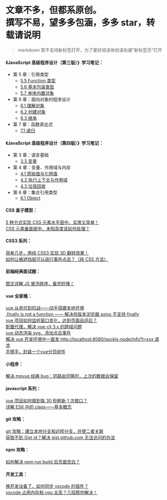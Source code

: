 文章不多，但都系原创。
<br>
撰写不易，望多多包涵，多多 star，转载请说明
======

> markdown 暂不支持新标签打开，为了更好阅读体验请右键“新标签页”打开

#### 《JavaScript 高级程序设计（第三版）》学习笔记：

- 第 5 章：引用类型
  - <a href="https://github.com/simon9124/my_demos/blob/master/javascript%E9%AB%98%E7%BA%A7%E7%A8%8B%E5%BA%8F%E8%AE%BE%E8%AE%A1/%E7%AC%AC5%E7%AB%A0%20%E5%BC%95%E7%94%A8%E7%B1%BB%E5%9E%8B/5.5.Function%E7%B1%BB%E5%9E%8B.md" target="_blank">5.5 Function 类型</a><br>
  - <a href="https://github.com/simon9124/my_demos/blob/master/javascript%E9%AB%98%E7%BA%A7%E7%A8%8B%E5%BA%8F%E8%AE%BE%E8%AE%A1/%E7%AC%AC5%E7%AB%A0%20%E5%BC%95%E7%94%A8%E7%B1%BB%E5%9E%8B/5.6.%E5%9F%BA%E6%9C%AC%E5%8C%85%E8%A3%85%E7%B1%BB%E5%9E%8B.md" target="_blank">5.6 基本包装类型</a><br>
  - <a href="https://github.com/simon9124/my_demos/blob/master/javascript%E9%AB%98%E7%BA%A7%E7%A8%8B%E5%BA%8F%E8%AE%BE%E8%AE%A1/%E7%AC%AC5%E7%AB%A0%20%E5%BC%95%E7%94%A8%E7%B1%BB%E5%9E%8B/5.7.%E5%8D%95%E4%BD%93%E5%86%85%E7%BD%AE%E5%AF%B9%E8%B1%A1.md" target="_blank">5.7 单体内置对象</a><br>
- 第 6 章：面向对象的程序设计
  - <a href="https://github.com/simon9124/my_demos/blob/master/javascript%E9%AB%98%E7%BA%A7%E7%A8%8B%E5%BA%8F%E8%AE%BE%E8%AE%A1%EF%BC%88%E7%AC%AC%E4%B8%89%E7%89%88%EF%BC%89/%E7%AC%AC6%E7%AB%A0%20%E9%9D%A2%E5%90%91%E5%AF%B9%E8%B1%A1%E7%9A%84%E7%A8%8B%E5%BA%8F%E8%AE%BE%E8%AE%A1/6.1.%E7%90%86%E8%A7%A3%E5%AF%B9%E8%B1%A1.md" target="_blank">6.1 理解对象</a><br>
  - <a href="https://github.com/simon9124/my_demos/blob/master/javascript%E9%AB%98%E7%BA%A7%E7%A8%8B%E5%BA%8F%E8%AE%BE%E8%AE%A1%EF%BC%88%E7%AC%AC%E4%B8%89%E7%89%88%EF%BC%89/%E7%AC%AC6%E7%AB%A0%20%E9%9D%A2%E5%90%91%E5%AF%B9%E8%B1%A1%E7%9A%84%E7%A8%8B%E5%BA%8F%E8%AE%BE%E8%AE%A1/6.2.%E5%88%9B%E5%BB%BA%E5%AF%B9%E8%B1%A1.md" target="_blank">6.2 创建对象</a><br>
  - <a href="https://github.com/simon9124/my_demos/blob/master/javascript%E9%AB%98%E7%BA%A7%E7%A8%8B%E5%BA%8F%E8%AE%BE%E8%AE%A1%EF%BC%88%E7%AC%AC%E4%B8%89%E7%89%88%EF%BC%89/%E7%AC%AC6%E7%AB%A0%20%E9%9D%A2%E5%90%91%E5%AF%B9%E8%B1%A1%E7%9A%84%E7%A8%8B%E5%BA%8F%E8%AE%BE%E8%AE%A1/6.3.%E7%BB%A7%E6%89%BF.md" target="_blank">6.3 继承</a><br>
- 第 7 章：函数表达式
  - <a href="https://github.com/simon9124/my_demos/blob/master/javascript%E9%AB%98%E7%BA%A7%E7%A8%8B%E5%BA%8F%E8%AE%BE%E8%AE%A1%EF%BC%88%E7%AC%AC%E4%B8%89%E7%89%88%EF%BC%89/%E7%AC%AC7%E7%AB%A0%20%E5%87%BD%E6%95%B0%E8%A1%A8%E8%BE%BE%E5%BC%8F/7.1.%E9%80%92%E5%BD%92.md" target="_blank">7.1 递归</a><br>

#### 《JavaScript 高级程序设计（第四版）》学习笔记：

- 第 3 章：语言基础
  - <a href="https://github.com/simon9124/my_demos/blob/master/javascript%E9%AB%98%E7%BA%A7%E7%A8%8B%E5%BA%8F%E8%AE%BE%E8%AE%A1%EF%BC%88%E7%AC%AC%E5%9B%9B%E7%89%88%EF%BC%89/%E7%AC%AC3%E7%AB%A0%20%E8%AF%AD%E8%A8%80%E5%9F%BA%E7%A1%80/3.3.%E5%8F%98%E9%87%8F.md">3.3 变量</a><br>
- 第 4 章：变量、作用域与内存
  - <a href="https://github.com/simon9124/my_demos/blob/master/javascript%E9%AB%98%E7%BA%A7%E7%A8%8B%E5%BA%8F%E8%AE%BE%E8%AE%A1%EF%BC%88%E7%AC%AC%E5%9B%9B%E7%89%88%EF%BC%89/%E7%AC%AC4%E7%AB%A0%20%E5%8F%98%E9%87%8F%E3%80%81%E4%BD%9C%E7%94%A8%E5%9F%9F%E4%B8%8E%E5%86%85%E5%AD%98/4.1.%E5%8E%9F%E5%A7%8B%E5%80%BC%E4%B8%8E%E5%BC%95%E7%94%A8%E5%80%BC.md">4.1 原始值与引用值</a><br>
  - <a href="https://github.com/simon9124/my_demos/blob/master/javascript%E9%AB%98%E7%BA%A7%E7%A8%8B%E5%BA%8F%E8%AE%BE%E8%AE%A1%EF%BC%88%E7%AC%AC%E5%9B%9B%E7%89%88%EF%BC%89/%E7%AC%AC4%E7%AB%A0%20%E5%8F%98%E9%87%8F%E3%80%81%E4%BD%9C%E7%94%A8%E5%9F%9F%E4%B8%8E%E5%86%85%E5%AD%98/4.2.%E6%89%A7%E8%A1%8C%E4%B8%8A%E4%B8%8B%E6%96%87%E4%B8%8E%E4%BD%9C%E7%94%A8%E5%9F%9F.md">4.2 执行上下文与作用域</a><br>
  - <a href="https://github.com/simon9124/my_demos/blob/master/javascript%E9%AB%98%E7%BA%A7%E7%A8%8B%E5%BA%8F%E8%AE%BE%E8%AE%A1%EF%BC%88%E7%AC%AC%E5%9B%9B%E7%89%88%EF%BC%89/%E7%AC%AC4%E7%AB%A0%20%E5%8F%98%E9%87%8F%E3%80%81%E4%BD%9C%E7%94%A8%E5%9F%9F%E4%B8%8E%E5%86%85%E5%AD%98/4.3.%E5%9E%83%E5%9C%BE%E5%9B%9E%E6%94%B6.md">4.3 垃圾回收</a><br>
- 第 6 章：集合引用类型
  - <a href="https://github.com/simon9124/my_demos/blob/master/javascript%E9%AB%98%E7%BA%A7%E7%A8%8B%E5%BA%8F%E8%AE%BE%E8%AE%A1%EF%BC%88%E7%AC%AC%E5%9B%9B%E7%89%88%EF%BC%89/%E7%AC%AC6%E7%AB%A0%20%E9%9B%86%E5%90%88%E5%BC%95%E7%94%A8%E7%B1%BB%E5%9E%8B/6.1.Object.md">6.1 Object</a><br>

#### CSS 盒子模型：

<a href="http://blog.csdn.net/simon9124/article/details/78935788" target="_blank">5 种方式实现 CSS 元素水平居中，实用又简单！</a><br>
<a href="http://blog.csdn.net/simon9124/article/details/78976984" target="_blank">CSS 元素垂直居中，未知高度该如何处理？</a><br>

#### CSS3 系列：

<a href="https://segmentfault.com/a/1190000017925992" target="_blank">简单几步，用纯 CSS3 实现 3D 翻转效果！</a><br>
<a href="https://segmentfault.com/a/1190000017338604" target="_blank">如何让被遮挡层可以进行事件点击？（纯 CSS 方法）</a><br>

#### 前端经典面试题：

<a href="http://blog.csdn.net/simon9124/article/details/79080839" target="_blank">图文详解 JS 冒泡排序，看完秒懂！</a><br>

#### vue 全家桶：

<a href="https://segmentfault.com/a/1190000015167686" target="_blank">vue 从弃坑到抗战——动手搭建本地环境</a><br>
<a href="https://segmentfault.com/a/1190000015550213" target="_blank">.finally is not a function —— 解决低版本浏览器 axios 不支持 finally</a><br>
<a href="https://segmentfault.com/a/1190000016512967" target="_blank">vue 项目如何监听窗口变化，达到页面自适应？</a><br>
<a href="https://segmentfault.com/a/1190000020465443" target="_blank">配置代理，解决 vue-cli 3.x 的跨域问题</a><br>
<a href="https://segmentfault.com/a/1190000021991082#shareToWeibo">vue 动态渲染 svg、添加点击事件</a><br>
<a href="https://segmentfault.com/a/1190000022406208#shareToWeibo">解决 vue 开发环境中一直发 http://localhost:8080/sockjs-node/info?t=xxx 请求</a><br>
<a href="https://segmentfault.com/a/1190000023434447">手摸手，封装一个vue分页组件</a><br>

#### 小程序：

<a href="https://segmentfault.com/a/1190000023537329" target="_blank">解决 mpvue 经典 bug：同路由切换时，上次的数据会保留</a><br>

#### javascript 系列：

<a href="https://segmentfault.com/a/1190000017246671" target="_blank">vue 项目如何做到每 30 秒刷新 1 次接口？</a><br>
<a href="https://segmentfault.com/a/1190000019342040" target="_blank">详解 ES6 中的 class——基本概念</a><br>

#### git 攻略：

<a href="https://segmentfault.com/a/1190000019248056" target="_blank">git 攻略：建立本地分支和远程分支，并使二者关联</a><br>
<a href="https://segmentfault.com/a/1190000019671850" target="_blank">获取不到 Gist id？解决 gist.github.com 无法访问的办法</a><br>

#### npm 攻略：

<a href="https://segmentfault.com/a/1190000019721030" target="_blank">如何解决 npm run build 后页面空白？</a><br>

#### 开发工具：

<a href="https://juejin.im/post/5d4133dcf265da03c502ec40" target="_blank">换开发设备了，如何同步 vscode 的插件？</a><br>
<a href="https://juejin.im/post/5ddde0735188256eb358fa7c" target="_blank">vscode 占用内存和 cpu 太高？几招帮你解决！</a><br>

